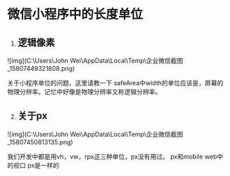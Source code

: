 # 微信小程序中的长度单位

1. ## 逻辑像素

![img](C:\Users\John Wei\AppData\Local\Temp\企业微信截图_15807449321808.png)

关于小程序单位的问题，这里请教一下
safeArea中width的单位应该是，屏幕的物理分辨率。记忆中好像是物理分辨率又称逻辑分辨率。

2. ## 关于px

![img](C:\Users\John Wei\AppData\Local\Temp\企业微信截图_15807450813135.png)

 我们开发中都是用vh，vw，rpx这三种单位，px没有用过。
px和mobile web中的视口 px是一样的

